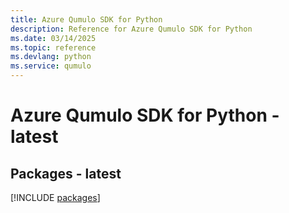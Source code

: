 ```yaml
---
title: Azure Qumulo SDK for Python
description: Reference for Azure Qumulo SDK for Python
ms.date: 03/14/2025
ms.topic: reference
ms.devlang: python
ms.service: qumulo
---
```

# Azure Qumulo SDK for Python - latest
## Packages - latest
[!INCLUDE [packages](qumulo-index.md)]